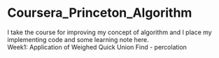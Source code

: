 # Coursera_Princeton_Algorithm
I take the course for improving my concept of algorithm and I place my implementing code and some learning note here.  
Week1: Application of Weighed Quick Union Find - percolation
